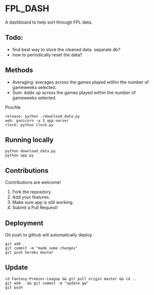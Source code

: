# FPL_DASH 

A dashboard to help sort through FPL data. 

## Todo: 
- find best way to store the cleaned data. separate db? 
- how to periodically reset the data? 

## Methods
- Averaging: averages across the games played within the number of gameweeks selected. 
- Sum: Adds up across the games played within the number of gameweeks selected. 

Procfile
```
release: python ./download_data.py
web: gunicorn -w 3 app:server
clock: python clock.py
```

## Running locally
```
python download_data.py
python app.py
```

## Contributions
Contributions are welcome! 
1. Fork the repository. 
2. Add your features. 
3. Make sure app is still working.
4. Submit a Pull Request!

## Deployment
Git push to github will automatically deploy.
```
git add . 
git commit -m "made some changes"
git push heroku master
```

## Update
```
cd Fantasy-Premier-League && git pull origin master && cd ..
git add . && git commit -m "update gw"
git push
```